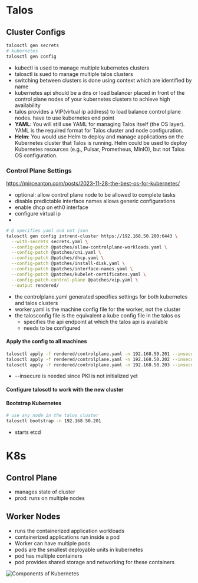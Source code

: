 # Talos
## Cluster  Configs
```python
talosctl gen secrets
# kubernetes
talosctl gen config
```

- kubectl is used to manage multiple kubernetes clusters
- talosctl is sued to manage multiple talos clusters
- switching between clusters is done using context which are identified by name
- kubernetes api should be a dns or load balancer placed in front of the control plane nodes of your kubernetes clusters to achieve high availability
- talos provides a VIP(virtual ip address) to load balance control plane nodes. have to use kubernetes end point
- **YAML**: You will still use YAML for managing Talos itself (the OS layer). YAML is the required format for Talos cluster and node configuration.
- **Helm**: You would use Helm to deploy and manage applications on the Kubernetes cluster that Talos is running. Helm could be used to deploy Kubernetes resources (e.g., Pulsar, Prometheus, MinIO), but not Talos OS configuration.
### Control Plane Settings
https://mirceanton.com/posts/2023-11-28-the-best-os-for-kubernetes/
- optional: allow control plane node to be allowed to complete tasks
- disable predictable interface names allows generic configurations
- enable dhcp on eth0 interface
- configure virtual ip
- 
```sh 
# @ specifies yaml and not json
talosctl gen config intrend-cluster https://192.168.50.200:6443 \
  --with-secrets secrets.yaml \
  --config-patch @patches/allow-controlplane-workloads.yaml \
  --config-patch @patches/cni.yaml \
  --config-patch @patches/dhcp.yaml \
  --config-patch @patches/install-disk.yaml \
  --config-patch @patches/interface-names.yaml \
  --config-patch @patches/kubelet-certificates.yaml \
  --config-patch-control-plane @patches/vip.yaml \
  --output rendered/
```

- the controlplane.yaml generated specifies settings for both kubernetes and talos clusters
- worker.yaml is the machine config file for the worker, not the cluster
- the talosconfig file is the equivalent a kube config file in the talos os
	- specifies the api endpoint at which the talos api is available
	- needs to be configured
#### Apply the config to all machines
```sh
talosctl apply -f rendered/controlplane.yaml -n 192.168.50.201 --insecure
talosctl apply -f rendered/controlplane.yaml -n 192.168.50.202 --insecure
talosctl apply -f rendered/controlplane.yaml -n 192.168.50.203 --insecure
```
- --insecure is needed since PKI is not initialized yet
#### Configure talosctl to work with the new cluster

#### Bootstrap Kubernetes
```sh
# use any node in the talos cluster
talosctl bootstrap -n 192.168.50.201
```
- starts etcd

# K8s 


## Control Plane
 -  manages state of cluster
 - prod: runs on multiple nodes

## Worker  Nodes
- runs the containerized application workloads
- containerized applications run inside a pod
- Worker can have multiple pods
- pods are the smallest deployable units in kubernetes
- pod has multiple containers
- pod provides shared storage and networking for these containers



![Components of Kubernetes](https://kubernetes.io/images/docs/components-of-kubernetes.svg)